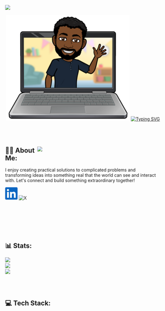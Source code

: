 [![](https://visitcount.itsvg.in/api?id=badger-99&label=Profile%20Views&color=1&icon=5&pretty=true)](https://visitcount.itsvg.in)

<div align="center">
  <img width="400" src="corped-banner-bitmoji.png" alt="bitmoji"/>
  <a href="https://git.io/typing-svg"><img src="https://readme-typing-svg.demolab.com?font=Source+Code+Pro&weight=500&size=22&duration=2500&pause=500&color=08B307&background=066C0200&multiline=true&width=405&height=300&lines=%3E+Hello+there!+%E3%83%BD(%E2%80%A2%E2%80%BF%E2%80%A2)%E3%83%8E;%3E+I'm+Alfred.+(%E2%96%80%CC%BF%C4%B9%CC%AF%E2%96%80%CC%BF+%CC%BF)+;%3E+Front-end+Fixer+%E2%94%8C(%E2%96%80%C4%B9%CC%AF%E2%96%80)%E2%94%90;%3E+Back-end+Builder+%E3%83%BD(%E2%8C%90%E2%96%A0_%E2%96%A0)%E3%83%8E;%3E+Life-long+Learner+(%E2%8C%90%E2%96%A8+%CD%9C++%E2%96%A8)+;%3E+Software+Developer+%E1%95%99(%E2%96%80%CC%BF%C4%B9%CC%AF%E2%96%80%CC%BF+%CC%BF)+%E1%95%97;%3E+(%E0%B8%87+%CD%A0%C2%B0+%CD%9F%D9%84%CD%9C+%CD%A1%C2%B0)%E0%B8%87+...+I+need++coffee!" alt="Typing SVG" /></a>
</div>

<br>
<br>
<br>


<!--
**badger-99/badger-99** is a ✨ _special_ ✨ repository because its `README.md` (this file) appears on your GitHub profile.

Here are some ideas to get you started:

- 🔭 I’m currently working on ...
- 🌱 I’m currently learning ...
- 👯 I’m looking to collaborate on ...
- 🤔 I’m looking for help with ...
- 💬 Ask me about ...
- 📫 How to reach me: ...
- 😄 Pronouns: ...
- ⚡ Fun fact: ...
-->
<div>
  <img align="right" width="400" src="https://media1.giphy.com/media/13HgwGsXF0aiGY/giphy.gif"/>
  <div align="left">
    <h2>👨‍💻 About Me:</h2>
    <p>I enjoy creating practical solutions to complicated problems and transforming ideas into something real that the world can see and interact with. Let's connect and build something extraordinary together!</p>
    <a src="https://www.linkedin.com/in/https://www.linkedin.com/in/alfredm-7b41a0270/"><img src="linkedin-color.svg" alt="LinkedIn" height='40'/></a>
    <a src="https://twitter.com/https://twitter.com/AlfredMkg"><img src="https://upload.wikimedia.org/wikipedia/commons/c/ce/X_logo_2023.svg" alt="X" height='40'/></a>
  </div>
</div>

<br>
<br>
<br>
<br>
<br>
<br>

## 📊 Stats:

![](https://github-readme-stats.vercel.app/api/top-langs/?username=badger-99&&bg_color=000000&title_color=1600ff&text_color=ffffff&hide_border=true&include_all_commits=false&count_private=true&layout=compact)<br>
![](https://github-readme-stats.vercel.app/api?username=badger-99&bg_color=000000&title_color=1600FF&text_color=ffffff&hide_border=true&include_all_commits=false&count_private=true)<br/>
![](https://github-readme-streak-stats.herokuapp.com/?user=badger-99&theme=transparent&background=000000&stroke=ffffff&fire=1600ff&ring=1600FF&currStreakNum=ffffff&sideNums=ffffff&currStreakLabel=ffffff&sideLabels=ffffff&dates=ffffff&hide_border=true)<br/>


<br>
<br>

## 💻 Tech Stack:
<!-- <p align="left"> 
  <a href="https://www.w3.org/html/" target="_blank" rel="noreferrer"> <img src="https://raw.githubusercontent.com/devicons/devicon/master/icons/html5/html5-original-wordmark.svg" alt="html5" width="40" height="40"/> </a>
  <a href="https://www.w3schools.com/css/" target="_blank" rel="noreferrer"> <img src="https://raw.githubusercontent.com/devicons/devicon/master/icons/css3/css3-original-wordmark.svg" alt="css3" width="40" height="40"/> </a>
  <a href="https://developer.mozilla.org/en-US/docs/Web/JavaScript" target="_blank" rel="noreferrer"> <img src="https://raw.githubusercontent.com/devicons/devicon/master/icons/javascript/javascript-original.svg" alt="javascript" width="40" height="40"/> </a>
  <a href="https://reactjs.org/" target="_blank" rel="noreferrer"> <img src="https://raw.githubusercontent.com/devicons/devicon/master/icons/react/react-original-wordmark.svg" alt="react" width="40" height="40"/> </a>
  <a href="https://redux.js.org" target="_blank" rel="noreferrer"> <img src="https://raw.githubusercontent.com/devicons/devicon/master/icons/redux/redux-original.svg" alt="redux" width="40" height="40"/> </a>
  <a href="https://ruby-doc.org/" target="_blank" rel="noreferrer">  <img src="https://raw.githubusercontent.com/devicons/devicon/master/icons/ruby/ruby-plain.svg" alt="ruby" width="40" height="40"/> </a>
  <a href="https://guides.rubyonrails.org/" target="_blank" rel="noreferrer">   <img src="https://raw.githubusercontent.com/devicons/devicon/master/icons/rails/rails-plain.svg" alt="rails" width="40" height="40"/> </a>
  <a href="https://www.postgresql.org/" target="_blank" rel="noreferrer">   <img src="https://raw.githubusercontent.com/devicons/devicon/master/icons/postgresql/postgresql-original.svg" alt="postgresql" width="40" height="40"/> </a>
  <a href="https://www.python.org" target="_blank" rel="noreferrer"> <img src="https://raw.githubusercontent.com/devicons/devicon/master/icons/python/python-original.svg" alt="python" width="40" height="40"/> </a>
  <a href="https://jestjs.io" target="_blank" rel="noreferrer"> <img src="https://raw.githubusercontent.com/devicons/devicon/master/icons/jest/jest-plain.svg" alt="jest" width="40" height="40"/> </a>
  <a href="https://rspec.info/features/6-0/rspec-rails/" target="_blank" rel="noreferrer"> <img src="https://raw.githubusercontent.com/devicons/devicon/master/icons/rspec/rspec-original.svg" alt="rspec" width="40" height="40"/> </a>
  <a href="https://webpack.js.org/" href="https://webpack.js.org" target="_blank" rel="noreferrer"> <img src="https://raw.githubusercontent.com/devicons/devicon/master/icons/webpack/webpack-original.svg" alt="webpack" width="40" height="40"/> </a>
  <a href="https://git-scm.com/" target="_blank" rel="noreferrer"> <img src="https://raw.githubusercontent.com/devicons/devicon/master/icons/git/git-plain.svg" alt="git" width="40" height="40"/> </a>
  <a href="https://github.com/badger-99" target="_blank" rel="noreferrer"> <img src='https://cdn.jsdelivr.net/npm/simple-icons@3.0.1/icons/github.svg' alt='github' height='40'> </a>
  <a href="https://www.markdownguide.org/" target="_blank" rel="noreferrer"> <img src="https://raw.githubusercontent.com/devicons/devicon/master/icons/markdown/markdown-original.svg" alt="markdown" width="40" height="40"/> </a>
</p>

<br>
<br>

## 🏆 Accomplishments

[![trophy](https://github-profile-trophy.vercel.app/?username=badger-99&theme=onestar)](https://github.com/ryo-ma/github-profile-trophy) -->
